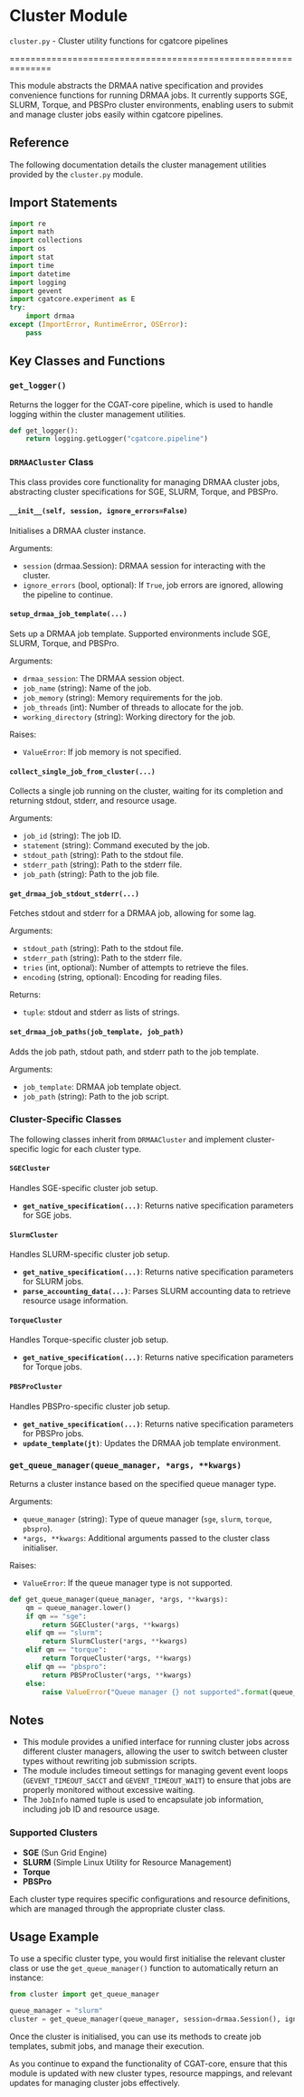 # Cluster Module

`cluster.py` - Cluster utility functions for cgatcore pipelines

==============================================================

This module abstracts the DRMAA native specification and provides convenience functions for running DRMAA jobs. It currently supports SGE, SLURM, Torque, and PBSPro cluster environments, enabling users to submit and manage cluster jobs easily within cgatcore pipelines.

## Reference

The following documentation details the cluster management utilities provided by the `cluster.py` module.

## Import Statements

```python
import re
import math
import collections
import os
import stat
import time
import datetime
import logging
import gevent
import cgatcore.experiment as E
try:
    import drmaa
except (ImportError, RuntimeError, OSError):
    pass
```

## Key Classes and Functions

### `get_logger()`

Returns the logger for the CGAT-core pipeline, which is used to handle logging within the cluster management utilities.

```python
def get_logger():
    return logging.getLogger("cgatcore.pipeline")
```

### `DRMAACluster` Class

This class provides core functionality for managing DRMAA cluster jobs, abstracting cluster specifications for SGE, SLURM, Torque, and PBSPro.

#### `__init__(self, session, ignore_errors=False)`

Initialises a DRMAA cluster instance.

Arguments:
- `session` (drmaa.Session): DRMAA session for interacting with the cluster.
- `ignore_errors` (bool, optional): If `True`, job errors are ignored, allowing the pipeline to continue.

#### `setup_drmaa_job_template(...)`

Sets up a DRMAA job template. Supported environments include SGE, SLURM, Torque, and PBSPro.

Arguments:
- `drmaa_session`: The DRMAA session object.
- `job_name` (string): Name of the job.
- `job_memory` (string): Memory requirements for the job.
- `job_threads` (int): Number of threads to allocate for the job.
- `working_directory` (string): Working directory for the job.

Raises:
- `ValueError`: If job memory is not specified.

#### `collect_single_job_from_cluster(...)`

Collects a single job running on the cluster, waiting for its completion and returning stdout, stderr, and resource usage.

Arguments:
- `job_id` (string): The job ID.
- `statement` (string): Command executed by the job.
- `stdout_path` (string): Path to the stdout file.
- `stderr_path` (string): Path to the stderr file.
- `job_path` (string): Path to the job file.

#### `get_drmaa_job_stdout_stderr(...)`

Fetches stdout and stderr for a DRMAA job, allowing for some lag.

Arguments:
- `stdout_path` (string): Path to the stdout file.
- `stderr_path` (string): Path to the stderr file.
- `tries` (int, optional): Number of attempts to retrieve the files.
- `encoding` (string, optional): Encoding for reading files.

Returns:
- `tuple`: stdout and stderr as lists of strings.

#### `set_drmaa_job_paths(job_template, job_path)`

Adds the job path, stdout path, and stderr path to the job template.

Arguments:
- `job_template`: DRMAA job template object.
- `job_path` (string): Path to the job script.

### Cluster-Specific Classes

The following classes inherit from `DRMAACluster` and implement cluster-specific logic for each cluster type.

#### `SGECluster`

Handles SGE-specific cluster job setup.

- **`get_native_specification(...)`**: Returns native specification parameters for SGE jobs.

#### `SlurmCluster`

Handles SLURM-specific cluster job setup.

- **`get_native_specification(...)`**: Returns native specification parameters for SLURM jobs.
- **`parse_accounting_data(...)`**: Parses SLURM accounting data to retrieve resource usage information.

#### `TorqueCluster`

Handles Torque-specific cluster job setup.

- **`get_native_specification(...)`**: Returns native specification parameters for Torque jobs.

#### `PBSProCluster`

Handles PBSPro-specific cluster job setup.

- **`get_native_specification(...)`**: Returns native specification parameters for PBSPro jobs.
- **`update_template(jt)`**: Updates the DRMAA job template environment.

### `get_queue_manager(queue_manager, *args, **kwargs)`

Returns a cluster instance based on the specified queue manager type.

Arguments:
- `queue_manager` (string): Type of queue manager (`sge`, `slurm`, `torque`, `pbspro`).
- `*args, **kwargs`: Additional arguments passed to the cluster class initialiser.

Raises:
- `ValueError`: If the queue manager type is not supported.

```python
def get_queue_manager(queue_manager, *args, **kwargs):
    qm = queue_manager.lower()
    if qm == "sge":
        return SGECluster(*args, **kwargs)
    elif qm == "slurm":
        return SlurmCluster(*args, **kwargs)
    elif qm == "torque":
        return TorqueCluster(*args, **kwargs)
    elif qm == "pbspro":
        return PBSProCluster(*args, **kwargs)
    else:
        raise ValueError("Queue manager {} not supported".format(queue_manager))
```

## Notes

- This module provides a unified interface for running cluster jobs across different cluster managers, allowing the user to switch between cluster types without rewriting job submission scripts.
- The module includes timeout settings for managing gevent event loops (`GEVENT_TIMEOUT_SACCT` and `GEVENT_TIMEOUT_WAIT`) to ensure that jobs are properly monitored without excessive waiting.
- The `JobInfo` named tuple is used to encapsulate job information, including job ID and resource usage.

### Supported Clusters

- **SGE** (Sun Grid Engine)
- **SLURM** (Simple Linux Utility for Resource Management)
- **Torque**
- **PBSPro**

Each cluster type requires specific configurations and resource definitions, which are managed through the appropriate cluster class.

## Usage Example

To use a specific cluster type, you would first initialise the relevant cluster class or use the `get_queue_manager()` function to automatically return an instance:

```python
from cluster import get_queue_manager

queue_manager = "slurm"
cluster = get_queue_manager(queue_manager, session=drmaa.Session(), ignore_errors=True)
```

Once the cluster is initialised, you can use its methods to create job templates, submit jobs, and manage their execution.

As you continue to expand the functionality of CGAT-core, ensure that this module is updated with new cluster types, resource mappings, and relevant updates for managing cluster jobs effectively.
